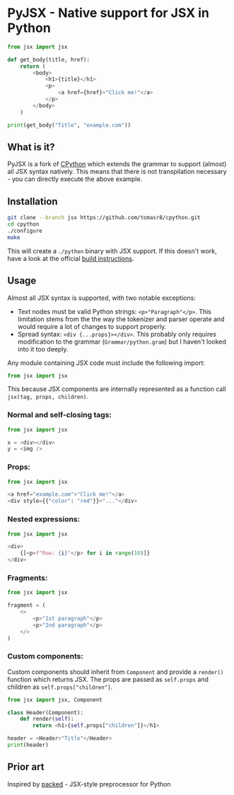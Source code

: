 # PyJSX - Native support for JSX in Python


```python
from jsx import jsx

def get_body(title, href):
    return (
        <body>
            <h1>{title}</h1>
            <p>
                <a href={href}>"Click me!"</a>
            </p>
        </body>
    )

print(get_body("Title", "example.com"))
```

## What is it?

PyJSX is a fork of [CPython](github.com/python/cpython) which extends the grammar to support (almost) all JSX syntax natively. This means that there is not transpilation necessary - you can directly execute the above example.

## Installation

```bash
git clone --branch jsx https://github.com/tomasr8/cpython.git
cd cpython
./configure
make
```

This will create a `./python` binary with JSX support. 
If this doesn't work, have a look at the official [build instructions](https://github.com/python/cpython?tab=readme-ov-file#build-instructions).

## Usage

Almost all JSX syntax is supported, with two notable exceptions:

- Text nodes must be valid Python strings: `<p>"Paragraph"</p>`. This limitation stems from the the way the tokenizer and parser operate and would require a lot of changes to support properly.
- Spread syntax: `<div {...props}></div>`. This probably only requires modification to the grammar (`Grammar/python.gram`) but I haven't looked into it too deeply.

Any module containing JSX code must include the following import:

```python
from jsx import jsx
```
This because JSX components are internally represented as a function call `jsx(tag, props, children)`.

### Normal and self-closing tags:

```python
from jsx import jsx

x = <div></div>
y = <img />
```

### Props:

```python
from jsx import jsx

<a href="example.com">"Click me!"</a>
<div style={{"color": "red"}}>"..."</div>
```

### Nested expressions:

```python
from jsx import jsx

<div>
    {[<p>f"Row: {i}"</p> for i in range(10)]}
</div>
```

### Fragments:

```python
from jsx import jsx

fragment = (
    <>
        <p>"1st paragraph"</p>
        <p>"2nd paragraph"</p>
    </>
)
```

### Custom components:

Custom components should inherit from `Component` and provide a `render()` function which returns JSX. The props are passed as `self.props` and children as `self.props["children"]`.

```python
from jsx import jsx, Component

class Header(Component):
    def render(self):
        return <h1>{self.props["children"]}</h1>

header = <Header>"Title"</Header>
print(header)
```

## Prior art

Inspired by [packed](https://github.com/michaeljones/packed) - JSX-style preprocessor for Python 
